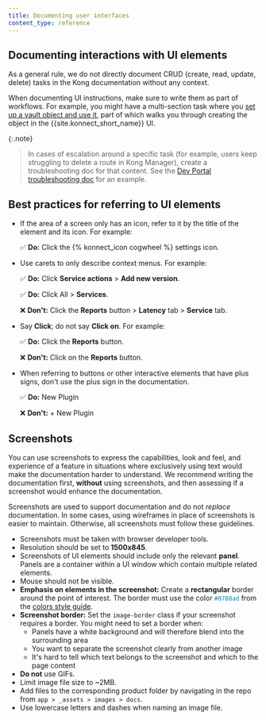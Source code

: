 ```yaml
---
title: Documenting user interfaces
content_type: reference
---
```


## Documenting interactions with UI elements

As a general rule, we do not directly document CRUD (create, read, update, delete) tasks in the Kong documentation without any context.

When documenting UI instructions, make sure to write them as part of workflows. 
For example, you might have a multi-section task where you [set up a vault object and use it](/konnect/runtime-manager/configuration/vaults/how-to/), part of which walks you through creating the object in the {{site.konnect_short_name}} UI.

{:.note}
> In cases of escalation around a specific task (for example, users keep struggling to delete a route in Kong Manager), create a troubleshooting doc for that content.
See the [Dev Portal troubleshooting doc](/konnect/dev-portal/troubleshoot/) for an example.

## Best practices for referring to UI elements 

* If the area of a screen only has an icon, refer to it by the title of the element and its icon. For example:  
    
    ✅  **Do:** Click the {% konnect_icon cogwheel %} settings icon.

* Use carets to only describe context menus. For example:
    
    ✅  **Do:** Click **Service actions** > **Add new version**.
    
    ✅  **Do:** Click All > **Services**.
    
    ❌  **Don't:** Click the **Reports** button > **Latency** tab > **Service** tab.

* Say **Click**; do not say **Click on**. For example:
    
    ✅  **Do:** Click the **Reports** button.
    
    ❌  **Don't:** Click on the **Reports** button.

* When referring to buttons or other interactive elements that have plus signs, don't use the plus sign in the documentation.
    
    ✅  **Do:** New Plugin
    
    ❌  **Don't:** + New Plugin

## Screenshots

You can use screenshots to express the capabilities, look and feel, and experience of a feature in situations where exclusively using text would make the documentation harder to understand. We recommend writing the documentation first, **without** using screenshots, and then assessing if a screenshot would enhance the documentation.

Screenshots are used to support documentation and do not _replace_ documentation. In some cases, using wireframes in place of screenshots is easier to maintain. Otherwise, all screenshots must follow these guidelines.

- Screenshots must be taken with browser developer tools.
- Resolution should be set to **1500x845**.
- Screenshots of UI elements should include only the relevant **panel**. Panels are a container within a UI window which contain multiple related elements.
- Mouse should not be visible.
- **Emphasis on elements in the screenshot:** Create a **rectangular** border around the point of interest. 
The border must use the color <span style="color:#0788ad">`#0788ad`</span> from the [colors style guide](https://kongponents.netlify.app/guide/styles/colors.html).
- **Screenshot border:** Set the `image-border` class if your screenshot requires a border. You might need to set a border when:
    * Panels have a white background and will therefore blend into the surrounding area
    * You want to separate the screenshot clearly from another image
    * It's hard to tell which text belongs to the screenshot and which to the page content
- **Do not** use GIFs.
- Limit image file size to ~2MB.
- Add files to the corresponding product folder by navigating in the repo from `app > _assets > images > docs`.
- Use lowercase letters and dashes when naming an image file.
